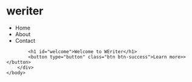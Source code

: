 # weriter
<!doctype html>
<html>
	<title>practicing with bootstrap</title>
	<link rel="stylesheet" href="bootstrap.min.css">
	<link rel="stylesheet" href="style.css">
	<body>
			<nav class="av">
				<ul id="lst">
					<li><a>Home</a></li>
					<li><a>About</a></li>
					<li><a>Contact</a></li>
				</ul>
			</nav>
		<div class="image">
			
			<h1 id="welcome">Welcome to WEriter</h1>
			<button type="button" class="btn btn-success">Learn more>></button>
		</div>
	</body>
</html>
